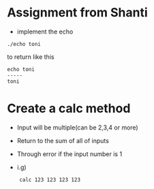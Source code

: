 # Assignment from Shanti

- implement the echo

```
./echo toni
```

to return like this

```
echo toni
-----
toni
```

# Create a calc method

- Input will be multiple(can be 2,3,4 or more)
- Return to the sum of all of inputs
- Through error if the input number is 1

- i.g)

```
    calc 123 123 123 123
```
